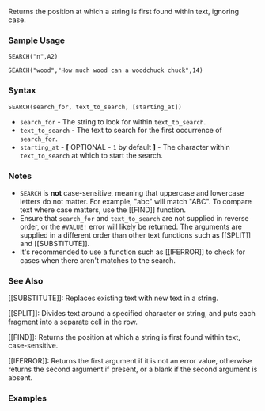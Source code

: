 Returns the position at which a string is first found within text, ignoring case.

### Sample Usage

`SEARCH("n",A2)`

`SEARCH("wood","How much wood can a woodchuck chuck",14)`

### Syntax

`SEARCH(search_for, text_to_search, [starting_at])`

* `search_for` - The string to look for within `text_to_search`.
* `text_to_search` - The text to search for the first occurrence of `search_for`.
* `starting_at` - **[** OPTIONAL - `1` by default **]** - The character within `text_to_search` at which to start the search.

### Notes

* `SEARCH` is **not** case-sensitive, meaning that uppercase and lowercase letters do not matter. For example, "abc" will match "ABC". To compare text where case matters, use the [[FIND]] function.
* Ensure that `search_for` and `text_to_search` are not supplied in reverse order, or the `#VALUE!` error will likely be returned. The arguments are supplied in a different order than other text functions such as [[SPLIT]] and [[SUBSTITUTE]].
* It's recommended to use a function such as [[IFERROR]] to check for cases when there aren't matches to the search.

### See Also

[[SUBSTITUTE]]: Replaces existing text with new text in a string.

[[SPLIT]]: Divides text around a specified character or string, and puts each fragment into a separate cell in the row.

[[FIND]]: Returns the position at which a string is first found within text, case-sensitive.

[[IFERROR]]: Returns the first argument if it is not an error value, otherwise returns the second argument if present, or a blank if the second argument is absent.

### Examples